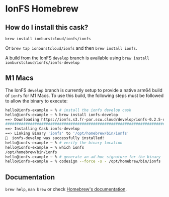 # IonFS Homebrew

## How do I install this cask?

`brew install ionburstcloud/ionfs/ionfs`

Or `brew tap ionburstcloud/ionfs` and then `brew install ionfs`.

A build from the IonFS `develop` branch is available using `brew install ionburstcloud/ionfs/ionfs-develop`

## M1 Macs

The IonFS `develop` branch is currently setup to provide a native arm64 build of `ionfs` for M1 Macs. To use this build, the following steps must be followed to allow the binary to execute:

```sh
hello@ionfs-example ~ % # install the ionfs develop cask
hello@ionfs-example ~ % brew install ionfs-develop
==> Downloading https://ionfs.s3.fr-par.scw.cloud/develop/ionfs-0.2.5-develop.1-mac-arm64.tar.bz2
######################################################################## 100.0%
==> Installing Cask ionfs-develop
==> Linking Binary 'ionfs' to '/opt/homebrew/bin/ionfs'
🍺  ionfs-develop was successfully installed!
hello@ionfs-example ~ % # verify the binary location
hello@ionfs-example ~ % which ionfs
/opt/homebrew/bin/ionfs
hello@ionfs-example ~ % # generate an ad-hoc signature for the binary
hello@ionfs-example ~ % codesign --force -s - /opt/homebrew/bin/ionfs
```

## Documentation

`brew help`, `man brew` or check [Homebrew's documentation](https://docs.brew.sh).

